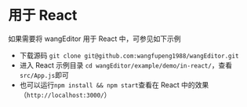 # 用于 React

如果需要将 wangEditor 用于 React 中，可参见如下示例

- 下载源码 `git clone git@github.com:wangfupeng1988/wangEditor.git`
- 进入 React 示例目录 `cd wangEditor/example/demo/in-react/`，查看`src/App.js`即可
- 也可以运行`npm install && npm start`查看在 React 中的效果（`http://localhost:3000/`）
